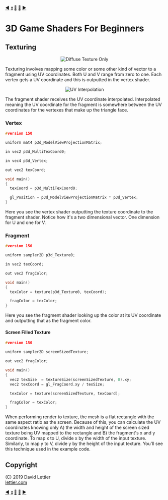 [:arrow_backward:](render-to-texture.md)
[:arrow_double_up:](../README.md)
[:arrow_up_small:](#)
[:arrow_down_small:](#copyright)
[:arrow_forward:](lighting.md)

# 3D Game Shaders For Beginners

## Texturing

<p align="center">
<img src="https://i.imgur.com/cqbgT8b.gif" alt="Diffuse Texture Only" title="Diffuse Texture Only">
</p>

Texturing involves mapping some color or some other kind of vector to a fragment using UV coordinates.
Both U and V range from zero to one.
Each vertex gets a UV coordinate and this is outputted in the vertex shader.

<p align="center">
<img src="https://i.imgur.com/JjAdNfk.png" alt="UV Interpolation" title="UV Interpolation">
</p>

The fragment shader receives the UV coordinate interpolated.
Interpolated meaning the UV coordinate for the fragment is somewhere between the UV coordinates
for the vertexes that make up the triangle face.

### Vertex

```c
#version 150

uniform mat4 p3d_ModelViewProjectionMatrix;

in vec2 p3d_MultiTexCoord0;

in vec4 p3d_Vertex;

out vec2 texCoord;

void main()
{
  texCoord = p3d_MultiTexCoord0;

  gl_Position = p3d_ModelViewProjectionMatrix * p3d_Vertex;
}
```

Here you see the vertex shader outputting the texture coordinate to the fragment shader.
Notice how it's a two dimensional vector.
One dimension for U and one for V.

### Fragment

```c
#version 150

uniform sampler2D p3d_Texture0;

in vec2 texCoord;

out vec2 fragColor;

void main()
{
  texColor = texture(p3d_Texture0, texCoord);

  fragColor = texColor;
}
```

Here you see the fragment shader looking up the color at its UV coordinate and outputting that as the fragment color.

#### Screen Filled Texture

```c
#version 150

uniform sampler2D screenSizedTexture;

out vec2 fragColor;

void main()
{
  vec2 texSize  = textureSize(screenSizedTexture, 0).xy;
  vec2 texCoord = gl_FragCoord.xy / texSize;

  texColor = texture(screenSizedTexture, texCoord);

  fragColor = texColor;
}
```

When performing render to texture, the mesh is a flat rectangle with the same aspect ratio as the screen.
Because of this, you can calculate the UV coordinates knowing only
A) the width and height of the screen sized texture being UV mapped to the rectangle and
B) the fragment's x and y coordinate.
To map x to U, divide x by the width of the input texture.
Similarly, to map y to V, divide y by the height of the input texture.
You'll see this technique used in the example code.

## Copyright

(C) 2019 David Lettier
<br>
[lettier.com](https://www.lettier.com)

[:arrow_backward:](render-to-texture.md)
[:arrow_double_up:](../README.md)
[:arrow_up_small:](#)
[:arrow_down_small:](#copyright)
[:arrow_forward:](lighting.md)
